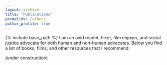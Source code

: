 ```yaml
---
layout: archive
title: "Publications"
permalink: /other/
author_profile: true
---
```

{% include base_path %}
I am an avid reader, hiker, film enjoyer, and social justice advocate for both human and non-human advocates. Below you find a list of books, films, and other resources that I recommend.

(under construction)
